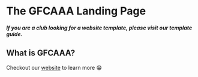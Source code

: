 # The GFCAAA Landing Page

***If you are a club looking for a website template, please visit our template guide.***

## What is GFCAAA?

Checkout our [website](https://gfcaaa.github.io) to learn more 😁